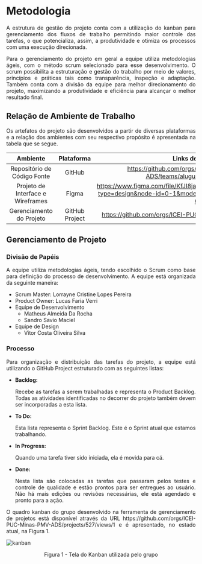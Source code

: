 
# Metodologia


<p align="justify">A estrutura de gestão do projeto conta com a utilização do kanban para gerenciamento dos fluxos de trabalho permitindo maior controle das tarefas, o que potencializa, assim, a produtividade e otimiza os processos com uma execução direcionada.</p> 

<p align="justify">Para o gerenciamento do projeto em geral a equipe utiliza metodologias ágeis, com o método scrum selecionado para esse desenvolvimento. O scrum possibilita a estruturação e gestão do trabalho por meio de valores, princípios e práticas tais como transparência, inspeção e adaptação. Também conta com a divisão da equipe para melhor direcionamento do projeto, maximizando a produtividade e eficiência para alcançar o melhor resultado final.</p>


## Relação de Ambiente de Trabalho

<p align="justify">Os artefatos do projeto são desenvolvidos a partir de diversas plataformas e a relação dos ambientes com seu respectivo propósito é apresentada na tabela que se segue.</p>

|Ambiente| Plataforma| Links de Acesso|
|:------------------------------------:|:--------------------:|:------------------------------------:|
|Repositório de Código Fonte  | GitHub | https://github.com/orgs/ICEI-PUC-Minas-PMV-ADS/teams/alugueltch-ferramentas |
|Projeto de Interface e Wireframes | Figma |https://www.figma.com/file/KfJI8jaowKWYqZcXFmazX3/AluguelTech?type=design&node-id=0-1&mode=design&t=Xz3LBdO8zFng5UOQ-0 |
|Gerenciamento do Projeto | GitHub Project | https://github.com/orgs/ICEI-PUC-Minas-PMV-ADS/projects/527 |



## Gerenciamento de Projeto

### Divisão de Papéis

<p align="justify">A equipe utiliza metodologias ágeis, tendo escolhido o Scrum como base para definição do processo de desenvolvimento. A equipe está organizada da seguinte maneira:</p>

- Scrum Master: Lorrayne Cristine Lopes Pereira
- Product Owner: Lucas Faria Verri
- Equipe de Desenvolvimento
     - Matheus Almeida Da Rocha
     - Sandro Savio Maciel
- Equipe de Design
     - Vitor Costa Oliveira Silva

### Processo

<p align="justify">Para organização e distribuição das tarefas do projeto, a equipe está utilizando o GitHub Project estruturado com as seguintes listas:</p>

- **Backlog:** <p align="justify">Recebe as tarefas a serem trabalhadas e representa o Product Backlog. Todas as atividades identificadas no decorrer do projeto também devem ser incorporadas a esta lista.</p>
- **To Do:** <p align="justify">Esta lista representa o Sprint Backlog. Este é o Sprint atual que estamos trabalhando.</p>
- **In Progress:** <p align="justify">Quando uma tarefa tiver sido iniciada, ela é movida para cá.</p>
- **Done:** <p align="justify">Nesta lista são colocadas as tarefas que passaram pelos testes e controle de qualidade e estão prontos para ser entregues ao usuário. Não há mais edições ou revisões necessárias, ele está agendado e pronto para a ação.</p>

<p align="justify">O quadro kanban do grupo desenvolvido na ferramenta de gerenciamento de projetos está disponível através da URL https://github.com/orgs/ICEI-PUC-Minas-PMV-ADS/projects/527/views/1 e é apresentado, no estado atual, na Figura 1.</p>

![kanban](https://github.com/ICEI-PUC-Minas-PMV-ADS/pmv-ads-2023-2-e2-proj-int-t2-alugueltch-ferramentas/assets/126488218/ef007d08-7d9e-416a-99b5-2ce9ba670547)


<p align="center">Figura 1 - Tela do Kanban utilizada pelo grupo</p>





